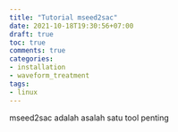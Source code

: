 ```yaml
---
title: "Tutorial mseed2sac"
date: 2021-10-18T19:30:56+07:00
draft: true
toc: true
comments: true
categories:
- installation
- waveform_treatment
tags:
- linux
---
```

mseed2sac adalah asalah satu tool penting